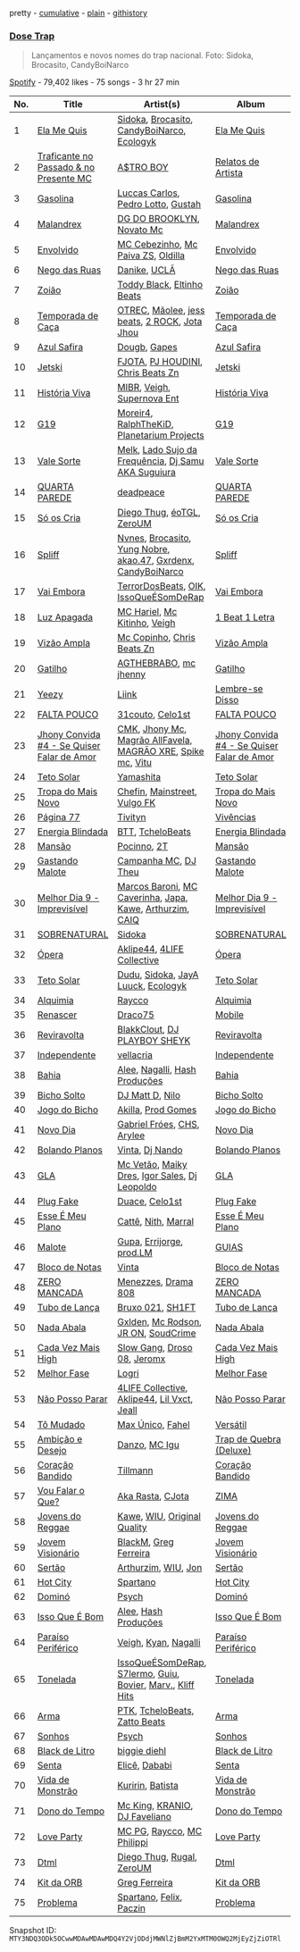 pretty - [cumulative](/playlists/cumulative/37i9dQZF1DWWlW7KLhEhCZ.md) - [plain](/playlists/plain/37i9dQZF1DWWlW7KLhEhCZ) - [githistory](https://github.githistory.xyz/mackorone/spotify-playlist-archive/blob/main/playlists/plain/37i9dQZF1DWWlW7KLhEhCZ)

### [Dose Trap](https://open.spotify.com/playlist/37i9dQZF1DWWlW7KLhEhCZ)

> Lançamentos e novos nomes do trap nacional\. Foto: Sidoka, Brocasito, CandyBoiNarco

[Spotify](https://open.spotify.com/user/spotify) - 79,402 likes - 75 songs - 3 hr 27 min

| No. | Title | Artist(s) | Album | Length |
|---|---|---|---|---|
| 1 | [Ela Me Quis](https://open.spotify.com/track/0VmHtAcOXmPO7KGle2PxEi) | [Sidoka](https://open.spotify.com/artist/7EyzyrMNgqiK8bMrbkOT9l), [Brocasito](https://open.spotify.com/artist/6ixe2JpfacOq9BvkwQ9rXM), [CandyBoiNarco](https://open.spotify.com/artist/5rFhngLLknG7fm5OUEO2Ze), [Ecologyk](https://open.spotify.com/artist/1mohmQWtxDNZcBGkfxG4eW) | [Ela Me Quis](https://open.spotify.com/album/6FLw6r7vhqO8j1pFGG9EvD) | 3:18 |
| 2 | [Traficante no Passado & no Presente MC](https://open.spotify.com/track/7H7KVuFnOVHX8H1r8hTCJo) | [A$TRO BOY](https://open.spotify.com/artist/7fuqRvWuhmmFzqNPqZdZwE) | [Relatos de Artista](https://open.spotify.com/album/3bgJxxcUQagkFKffyZCV18) | 1:10 |
| 3 | [Gasolina](https://open.spotify.com/track/27QbHc3LO4fnFhP0Hh2DRK) | [Luccas Carlos](https://open.spotify.com/artist/5WFFFHVqeVk5tLuYh2KjQy), [Pedro Lotto](https://open.spotify.com/artist/23ot0eI6ByBW6LrlBfr2bm), [Gustah](https://open.spotify.com/artist/0nzfP49X2nrzmmkwZf180L) | [Gasolina](https://open.spotify.com/album/5gzX6kXfruVKsEkefvRN5T) | 3:21 |
| 4 | [Malandrex](https://open.spotify.com/track/3yGEjC4Ie6TaXQouaiEk56) | [DG DO BROOKLYN](https://open.spotify.com/artist/53frDulStqIMhNWMvoswPQ), [Novato Mc](https://open.spotify.com/artist/2uVEAh3RP4CqkRM9ropLxu) | [Malandrex](https://open.spotify.com/album/0ZnRVN37sutu2kHXPhdPhe) | 2:21 |
| 5 | [Envolvido](https://open.spotify.com/track/48h4dsva3ihxdZ5rkB3IVX) | [MC Cebezinho](https://open.spotify.com/artist/5Dz2FizMLqV0Cr3c8uhEcF), [Mc Paiva ZS](https://open.spotify.com/artist/0gHj4MPwwcZ8Zl9CY0hqT5), [Oldilla](https://open.spotify.com/artist/6sW5k31iA8sTy0i2goUKF9) | [Envolvido](https://open.spotify.com/album/14fMVoFXwNx71Pj4Y5zNtx) | 2:52 |
| 6 | [Nego das Ruas](https://open.spotify.com/track/53TAEALnaJHm5ffXdu2dsv) | [Danike](https://open.spotify.com/artist/5utjRtQc65CvfyqVPw0asK), [UCLÃ](https://open.spotify.com/artist/4zP89WNloauEX8v8JdZbxP) | [Nego das Ruas](https://open.spotify.com/album/6Ewc2y1AOwocT9BHSme02s) | 1:44 |
| 7 | [Zoião](https://open.spotify.com/track/6TXZW8Bc3nbg3qscln2gLx) | [Toddy Black](https://open.spotify.com/artist/4enjpyVRYCc83KoTpRfQiH), [Eltinho Beats](https://open.spotify.com/artist/4bgMNPTMQDzdJYyTiulHyr) | [Zoião](https://open.spotify.com/album/03H1lXrwcT0UvtzwOLABXu) | 2:44 |
| 8 | [Temporada de Caça](https://open.spotify.com/track/65duEkF6sBPxo0zG77ENlz) | [OTREC](https://open.spotify.com/artist/0NVlq59CwrJgq5STyCg9v2), [Mãolee](https://open.spotify.com/artist/72aE07MxpePfCELo4vGZcK), [jess beats](https://open.spotify.com/artist/7uskxjQtkzfiqHCNIIv3gD), [2 ROCK](https://open.spotify.com/artist/0WV8tOTMcbyYdsuxLc3X4I), [Jota Jhou](https://open.spotify.com/artist/2Ta4hxpO4XitUrusNydGfL) | [Temporada de Caça](https://open.spotify.com/album/62RIZvlT0pzTsVgn6TfPmX) | 3:16 |
| 9 | [Azul Safira](https://open.spotify.com/track/13D8P8ovULx5iJC4CBGyYN) | [Dougb](https://open.spotify.com/artist/74FaA4BR2SefBgRTPa8jJh), [Gapes](https://open.spotify.com/artist/3ADff4whbAS71o4L1B3vYu) | [Azul Safira](https://open.spotify.com/album/3haSIOmT5ojGfjoJADEoiH) | 3:37 |
| 10 | [Jetski](https://open.spotify.com/track/1RrklvAkbL0dtlTdGp5MET) | [FJOTA](https://open.spotify.com/artist/2EaN7Ag32d6Cfh2qldaKwW), [PJ HOUDINI](https://open.spotify.com/artist/3nfVTPYDnppERKGCRS4vim), [Chris Beats Zn](https://open.spotify.com/artist/0YOr5sV4zMMyj5xviWiFjW) | [Jetski](https://open.spotify.com/album/6sTg9Qf2dPypBA5G48cc2m) | 2:00 |
| 11 | [História Viva](https://open.spotify.com/track/7m152HAOwXAVINMeAWeIAH) | [MIBR](https://open.spotify.com/artist/47DQHEqqDAc2b6IXbjSxbj), [Veigh](https://open.spotify.com/artist/4YqwRbMLqGHRHLS1w2ZKse), [Supernova Ent](https://open.spotify.com/artist/3prRKGJz16RRMRSIM97nHw) | [História Viva](https://open.spotify.com/album/2JnPvhij5LOv5NuDDBxTEJ) | 3:07 |
| 12 | [G19](https://open.spotify.com/track/7leBjfWI2ofnMeEWLqVSer) | [Moreir4](https://open.spotify.com/artist/67Ly0I5kLhLHjlT6L2dJTW), [RalphTheKiD](https://open.spotify.com/artist/6Hmszyqw2GWY3X0yt0k1lw), [Planetarium Projects](https://open.spotify.com/artist/1hlveAkped8r2RE3HU4WFm) | [G19](https://open.spotify.com/album/3tCs26KwquFJnxajDGWSON) | 2:16 |
| 13 | [Vale Sorte](https://open.spotify.com/track/3Y5SAKvIjcy4FUsUvy60Lq) | [Melk](https://open.spotify.com/artist/468sASOdHUVTemljKTwVlU), [Lado Sujo da Frequência](https://open.spotify.com/artist/6aPW50hBX6ZLc5QTgor7Wh), [Dj Samu AKA Suguiura](https://open.spotify.com/artist/2ho4L2JrmN8G77BI2Nh5Xs) | [Vale Sorte](https://open.spotify.com/album/6VueN64hndiwQJZLGWBMcA) | 2:49 |
| 14 | [QUARTA PAREDE](https://open.spotify.com/track/7vBQTO8YhgSzFJ5wWFnID2) | [deadpeace](https://open.spotify.com/artist/5GtEbRUFQN7CXSH9yZWfgA) | [QUARTA PAREDE](https://open.spotify.com/album/0upfozJoGeD483fvCMIRLf) | 1:48 |
| 15 | [Só os Cria](https://open.spotify.com/track/3tOTG0PIvt8MoNybb3p6Nr) | [Diego Thug](https://open.spotify.com/artist/4XJyjyOJnsvtZEi5isgKSw), [éoTGL](https://open.spotify.com/artist/5h32OOrRYLBSUfE7COLjfx), [ZeroUM](https://open.spotify.com/artist/6iMqvz6RouFq1o4IHJ7HVy) | [Só os Cria](https://open.spotify.com/album/3D50MaJtwqQyyjZv32azE2) | 2:42 |
| 16 | [Spliff](https://open.spotify.com/track/7gMakTVNZH4SgTo8z009ux) | [Nvnes](https://open.spotify.com/artist/2jRwHm19qtYn38Ta8SNywB), [Brocasito](https://open.spotify.com/artist/3SsFNdxZQVv9LE35m6ZDPW), [Yung Nobre](https://open.spotify.com/artist/1zRwEApJZMUKUZDPYTNsrB), [akao.47](https://open.spotify.com/artist/28lnuiU2tScvRMesfbeHMh), [Gxrdenx](https://open.spotify.com/artist/0HHoOQ7hezpKMgtTmi4dQP), [CandyBoiNarco](https://open.spotify.com/artist/5rFhngLLknG7fm5OUEO2Ze) | [Spliff](https://open.spotify.com/album/4XCp5vHbQEoYZQ0kqyxoTx) | 2:55 |
| 17 | [Vai Embora](https://open.spotify.com/track/4Lh97XRsRuk1wBstmI4DFd) | [TerrorDosBeats](https://open.spotify.com/artist/1NzstOcEoL35FZzYhJNtOo), [OIK](https://open.spotify.com/artist/1B5n6jsxvFldc6Nq8Wx8VJ), [IssoQueÉSomDeRap](https://open.spotify.com/artist/43DrL9cHm49HEwg85idE2c) | [Vai Embora](https://open.spotify.com/album/7zV1uhdJqIFJp4pQ3DOoYn) | 2:27 |
| 18 | [Luz Apagada](https://open.spotify.com/track/7vT7jEmtlRnKNThbgRxug6) | [MC Hariel](https://open.spotify.com/artist/0pcoadNMmvrUyab1RxWBoV), [Mc Kitinho](https://open.spotify.com/artist/1d2PrJ5wELpihT8yrwH4mO), [Veigh](https://open.spotify.com/artist/4YqwRbMLqGHRHLS1w2ZKse) | [1 Beat 1 Letra](https://open.spotify.com/album/2GjSmvspkIe32HTVw8rpOS) | 3:24 |
| 19 | [Vizão Ampla](https://open.spotify.com/track/7A0kLj0qCgrOhrAtrTc0e4) | [Mc Copinho](https://open.spotify.com/artist/1vlXObKcdeNJY7diNyDK9R), [Chris Beats Zn](https://open.spotify.com/artist/0YOr5sV4zMMyj5xviWiFjW) | [Vizão Ampla](https://open.spotify.com/album/0iOzCJ2nb8sQe8mteTY671) | 2:06 |
| 20 | [Gatilho](https://open.spotify.com/track/3mMcOiqvPQ21LGwDWQyH0g) | [AGTHEBRABO](https://open.spotify.com/artist/6MmqjVY1gS4ViLSequCMTE), [mc jhenny](https://open.spotify.com/artist/6Ka3TKKRqhWwbmuxjhrmo6) | [Gatilho](https://open.spotify.com/album/2iLv9c6vBCsIIeoFtUEOBD) | 2:23 |
| 21 | [Yeezy](https://open.spotify.com/track/1qqst8aKtZtA3jSVwzc1gq) | [Liink](https://open.spotify.com/artist/6XAaynGctovNbHNyGohYkA) | [Lembre\-se Disso](https://open.spotify.com/album/6aHP9UPN5rIQZr0MUzAfxz) | 3:40 |
| 22 | [FALTA POUCO](https://open.spotify.com/track/4OjrPYlHrc63TxZbxvlNZU) | [31couto](https://open.spotify.com/artist/7cUn4j1gy5RABIg4KADSbl), [Celo1st](https://open.spotify.com/artist/6RC5tRbakJ46EExHuPmxzK) | [FALTA POUCO](https://open.spotify.com/album/5ZY9JnRai7n30JUCcswitf) | 1:45 |
| 23 | [Jhony Convida \#4 \- Se Quiser Falar de Amor](https://open.spotify.com/track/0V9FtpyDuKBWhOQ9D6n66J) | [CMK](https://open.spotify.com/artist/6QmnOxsr8M6iD5Zqpb2src), [Jhony Mc](https://open.spotify.com/artist/4hTGLEnPwUsmgakVoSo9Ww), [Magrão AllFavela](https://open.spotify.com/artist/1TBurupOpaxZ5iA4uMXEo1), [MAGRÃO XRE](https://open.spotify.com/artist/4k8NJnF9h7zTQbuJBT4lCY), [Spike mc](https://open.spotify.com/artist/6IKkwvOar68DZ3AZQLW3XP), [Vitu](https://open.spotify.com/artist/7bTFBcrLK1YKjebr457Nrz) | [Jhony Convida \#4 \- Se Quiser Falar de Amor](https://open.spotify.com/album/4LSYYArcJfGHKuUDWGu8tU) | 3:25 |
| 24 | [Teto Solar](https://open.spotify.com/track/08IBqKDBnYMivpc55tjPnb) | [Yamashita](https://open.spotify.com/artist/5aJKizHlj2VReayOZHmHFw) | [Teto Solar](https://open.spotify.com/album/35qA6VqCV2bEKEh7XfjDKG) | 2:34 |
| 25 | [Tropa do Mais Novo](https://open.spotify.com/track/1Afqu53uuGNHKXyCfNIqhW) | [Chefin](https://open.spotify.com/artist/68PYmgkbRP1qZnEWOry7sB), [Mainstreet](https://open.spotify.com/artist/25XJqeReVV38w0tR04GGBd), [Vulgo FK](https://open.spotify.com/artist/27azwwkxutWL1BWMkgNIh0) | [Tropa do Mais Novo](https://open.spotify.com/album/1HDwGbuDmbuu8WJG81cCMV) | 3:21 |
| 26 | [Página 77](https://open.spotify.com/track/4oLSGyNJSCdCNBN9yMV2N8) | [Tivityn](https://open.spotify.com/artist/17eBIeZfCeaETi2IgqQlxE) | [Vivências](https://open.spotify.com/album/3FAmGXwkgx3i03IKsdcuBp) | 3:31 |
| 27 | [Energia Blindada](https://open.spotify.com/track/5beWsnXM3MLSwmegmR0Ahn) | [BTT](https://open.spotify.com/artist/7dZiTIzdwJvG7AFzZSTec5), [TcheloBeats](https://open.spotify.com/artist/1jsSoxl3CZZjIEplGDBd3B) | [Energia Blindada](https://open.spotify.com/album/1lROd9OLxdwOZKP4PewKKe) | 2:58 |
| 28 | [Mansão](https://open.spotify.com/track/6qEpRTwMng2D4OiB3SfVne) | [Pocinno](https://open.spotify.com/artist/71jxfnyWB1z0h4ZI5R29xb), [2T](https://open.spotify.com/artist/3ls0I42IWbgbZFnFCfi21m) | [Mansão](https://open.spotify.com/album/3qA1tUjGJ21LFv7rTZf9TJ) | 3:01 |
| 29 | [Gastando Malote](https://open.spotify.com/track/3glVaDq0W1Q6lRj4mY4bDm) | [Campanha MC](https://open.spotify.com/artist/73afrwTwaERzC4iChaDgaY), [DJ Theu](https://open.spotify.com/artist/6FF3Heb2v3FW6kMrW7EfT7) | [Gastando Malote](https://open.spotify.com/album/0evTzHLMP23CYsW2sr1Nz2) | 2:40 |
| 30 | [Melhor Dia 9 \- Imprevisível](https://open.spotify.com/track/7hx1k6RDaibeSPPVYHnOai) | [Marcos Baroni](https://open.spotify.com/artist/65gA1Fzv5EBpFqOezGLupY), [MC Caverinha](https://open.spotify.com/artist/7tojcuXcZ7eBlQjbAc65Ee), [Japa](https://open.spotify.com/artist/3455RNeKZ9giouA4pde2qA), [Kawe](https://open.spotify.com/artist/1TYJOhNSxMOODWiDVhuyZb), [Arthurzim](https://open.spotify.com/artist/60chcKrdgEA7TZbi4fWVri), [CAIQ](https://open.spotify.com/artist/1KWpZUdDFZt8GXdU5Uza3z) | [Melhor Dia 9 \- Imprevisível](https://open.spotify.com/album/308uSWisVb98sne2qdrWo5) | 3:36 |
| 31 | [SOBRENATURAL](https://open.spotify.com/track/3QncTbkiAhGomFf0KHaqlf) | [Sidoka](https://open.spotify.com/artist/7EyzyrMNgqiK8bMrbkOT9l) | [SOBRENATURAL](https://open.spotify.com/album/2CJ5Vpgc8ibMiu0gchg4uL) | 3:12 |
| 32 | [Ópera](https://open.spotify.com/track/5Y5nAka7nWX2teJkh6oK5y) | [Aklipe44](https://open.spotify.com/artist/3Sdc0xD6vTtMz4j6z5tFtz), [4LIFE Collective](https://open.spotify.com/artist/5b0GvhvDm06xgOF2AuOyVn) | [Ópera](https://open.spotify.com/album/4x4EmEYwiLyKdJ3xnc7wrd) | 2:26 |
| 33 | [Teto Solar](https://open.spotify.com/track/0LL0f65AL3cYEopGZYPnuC) | [Dudu](https://open.spotify.com/artist/5Ynf8bbQV9ICbK3vZoPxGF), [Sidoka](https://open.spotify.com/artist/7EyzyrMNgqiK8bMrbkOT9l), [JayA Luuck](https://open.spotify.com/artist/4oxFgud0qa3A1tE6JFpFVp), [Ecologyk](https://open.spotify.com/artist/1mohmQWtxDNZcBGkfxG4eW) | [Teto Solar](https://open.spotify.com/album/6ft3PwbypxEq9WycNgLRGR) | 3:04 |
| 34 | [Alquimia](https://open.spotify.com/track/645tK7yPGLfjBcTvMANzpM) | [Raycco](https://open.spotify.com/artist/4EiUouIqWkYsbRy641SgAJ) | [Alquimia](https://open.spotify.com/album/1EQimLwCueteXnWXTbg08y) | 2:06 |
| 35 | [Renascer](https://open.spotify.com/track/3Gz2djkbK2Jdw4YkYxx6Jm) | [Draco75](https://open.spotify.com/artist/6zJ93Qsu3Lw3poY2BzaWvB) | [Mobile](https://open.spotify.com/album/5kMACxrsVtOv8DEGlQFSE4) | 2:09 |
| 36 | [Reviravolta](https://open.spotify.com/track/6OVJqBRGO5hYxIwrL2YlMO) | [BlakkClout](https://open.spotify.com/artist/4pZ2z5NE2z1vvdRqf7q0Gq), [DJ PLAYBOY SHEYK](https://open.spotify.com/artist/6fMcU2gWM1ExsDg8be53CM) | [Reviravolta](https://open.spotify.com/album/1O8R2spFSmKCLgH0q55k4m) | 2:43 |
| 37 | [Independente](https://open.spotify.com/track/6JANfYmIxxhFY0krk2z2Wf) | [vellacria](https://open.spotify.com/artist/7yBYdjQaL8EMBeYWoUxxPT) | [Independente](https://open.spotify.com/album/1o5xrYytbNw2apZzp3990p) | 2:20 |
| 38 | [Bahia](https://open.spotify.com/track/5owa9sHRDBAS2cLuV206xy) | [Alee](https://open.spotify.com/artist/6rk6Izp6o42fUdE0jRqAP4), [Nagalli](https://open.spotify.com/artist/6TPJK8tv3AKKSsw0lENTQk), [Hash Produções](https://open.spotify.com/artist/4BZ0ACrHCLropCpHJypPvV) | [Bahia](https://open.spotify.com/album/5Rt4zzyB0s5OK99uAt4mRU) | 2:42 |
| 39 | [Bicho Solto](https://open.spotify.com/track/1hppsF1Yb1WNuMK28Boguc) | [DJ Matt D](https://open.spotify.com/artist/1rIc4yTieeRq25NA3T8RQ5), [Nilo](https://open.spotify.com/artist/5uD6uRKj2xYxpqx8bscaco) | [Bicho Solto](https://open.spotify.com/album/2Wma4pTFGzWmhdvIBAZtQy) | 2:39 |
| 40 | [Jogo do Bicho](https://open.spotify.com/track/4EfCQcyOykgNJxAf1g1K2H) | [Akilla](https://open.spotify.com/artist/4AlpcXJqYvX4ovs4zEb2UB), [Prod Gomes](https://open.spotify.com/artist/2OykwFvrdokATKdUQPGAFA) | [Jogo do Bicho](https://open.spotify.com/album/1SowDroZuixt9Yt6k9HPGT) | 2:38 |
| 41 | [Novo Dia](https://open.spotify.com/track/1kW8kkbjiwuDdSKwvvKKU9) | [Gabriel Fróes](https://open.spotify.com/artist/6yUPIetpn9tCDuGyNDh3Uh), [CHS](https://open.spotify.com/artist/3MHIgk9kofA8ZkNcZoQMpj), [Arylee](https://open.spotify.com/artist/6HuBVS50T7QSKqtXDSFbB9) | [Novo Dia](https://open.spotify.com/album/2Pht2lZ6CxMkk4Z28zUnzo) | 3:35 |
| 42 | [Bolando Planos](https://open.spotify.com/track/0fsVijIFub7LD7D0xTSidg) | [Vinta](https://open.spotify.com/artist/5xcDWx5ijKmZyxlgbtcK0C), [Dj Nando](https://open.spotify.com/artist/6zLxMmshd50T4lPewpA78W) | [Bolando Planos](https://open.spotify.com/album/2pJ1qLw7bHRcDYfub815Nw) | 2:06 |
| 43 | [GLA](https://open.spotify.com/track/6jAyi0z7YVQ7cmBpkYhhph) | [Mc Vetão](https://open.spotify.com/artist/4xGAGNa46HT0pafsiecUQ5), [Maiky Dres](https://open.spotify.com/artist/2quIIcvyt2CtElA3UiHYFr), [Igor Sales](https://open.spotify.com/artist/2EviHZCzRfYkqh0yzn8GXw), [Dj Leopoldo](https://open.spotify.com/artist/2M52eKgaUDTtOV11sxXk1o) | [GLA](https://open.spotify.com/album/2PJhEgeZ2nBZxL7w7S14vy) | 2:52 |
| 44 | [Plug Fake](https://open.spotify.com/track/77OSKeSazmzUTefLereoLg) | [Duace](https://open.spotify.com/artist/2SsXx3dW4xOoDQ1TxOCE4S), [Celo1st](https://open.spotify.com/artist/6RC5tRbakJ46EExHuPmxzK) | [Plug Fake](https://open.spotify.com/album/5D1zmtq5C7PGzXhEgBjs3X) | 2:20 |
| 45 | [Esse É Meu Plano](https://open.spotify.com/track/54q3siAAog7qnLhUPnWvSr) | [Cattê](https://open.spotify.com/artist/3zDcpCuml9h74aIOs8Gx2W), [Nith](https://open.spotify.com/artist/3OZbEO1ofELMzNrleV5Umb), [Marral](https://open.spotify.com/artist/3pAK11IqE1QSx1xf4nadtC) | [Esse É Meu Plano](https://open.spotify.com/album/4qitJOG6xFWm3h1HAVjeBa) | 2:45 |
| 46 | [Malote](https://open.spotify.com/track/02jwXChHDbvP3TtGvjzZpd) | [Gupa](https://open.spotify.com/artist/0gPKZ63bZVVTekngQ0qLZt), [Errijorge](https://open.spotify.com/artist/5qIaSdndIosiPsZOmkHipG), [prod.LM](https://open.spotify.com/artist/4SbIh2yblZ2yBOw9WwqF50) | [GUIAS](https://open.spotify.com/album/1IcC5UBNjpQZvuSDXFtMEq) | 2:08 |
| 47 | [Bloco de Notas](https://open.spotify.com/track/3Th3ZBWT5qSEOKjGRMHv8K) | [Vinta](https://open.spotify.com/artist/5xcDWx5ijKmZyxlgbtcK0C) | [Bloco de Notas](https://open.spotify.com/album/75cf5PmOUTPxcn3ZHqtedz) | 2:56 |
| 48 | [ZERO MANCADA](https://open.spotify.com/track/0bovoHi2a1wyj63PVAY9dj) | [Menezzes](https://open.spotify.com/artist/7dw3nY1FCvYmcL1LTL1lq6), [Drama 808](https://open.spotify.com/artist/6fNCOhWNXgliXlRJvqYkGm) | [ZERO MANCADA](https://open.spotify.com/album/1SE4EjN9qPKpUmqPWsc7og) | 2:25 |
| 49 | [Tubo de Lança](https://open.spotify.com/track/3npXPVCw42oIzh701YkM90) | [Bruxo 021](https://open.spotify.com/artist/3yofl1khzdO4vkH6tyMg0t), [SH1FT](https://open.spotify.com/artist/4Jd5igGCAn61KCtrznCuCD) | [Tubo de Lança](https://open.spotify.com/album/3nP5nxztp0Pye1NzVcWA94) | 2:09 |
| 50 | [Nada Abala](https://open.spotify.com/track/3XrdhuSL2LTZDTdLnSuBoQ) | [Gxlden](https://open.spotify.com/artist/7B8bcVe9PQZSS633ZQa9qo), [Mc Rodson](https://open.spotify.com/artist/1dMvEh0mf2B6t4LvnzyXp4), [JR ON](https://open.spotify.com/artist/6Z49It3vdzrqiSuu9dxeVA), [SoudCrime](https://open.spotify.com/artist/0Huu7Wxkay3mCaoMuVkRNg) | [Nada Abala](https://open.spotify.com/album/67vR4b6y6IIyshR3cO1a4W) | 2:13 |
| 51 | [Cada Vez Mais High](https://open.spotify.com/track/0eYNaqwlF2QfhKNTgvTsz7) | [Slow Gang](https://open.spotify.com/artist/7yeB6oM65lMbOBhPsu5fzq), [Droso 08](https://open.spotify.com/artist/6ldzMYF94YeCpiQuRFyJpw), [Jeromx](https://open.spotify.com/artist/1JsO6jl39B2T5atgizV44y) | [Cada Vez Mais High](https://open.spotify.com/album/7FCHFePNCMgNYNL4XjiLL5) | 3:21 |
| 52 | [Melhor Fase](https://open.spotify.com/track/4FLua0K5SYxcimOi7Py6uf) | [Logri](https://open.spotify.com/artist/1pDdBrq22wMmvTvms7RVEX) | [Melhor Fase](https://open.spotify.com/album/6L0HxGxT6cjhMm0S5QV1d7) | 2:52 |
| 53 | [Não Posso Parar](https://open.spotify.com/track/0obtACkhdIBCOuIVT87mwZ) | [4LIFE Collective](https://open.spotify.com/artist/5b0GvhvDm06xgOF2AuOyVn), [Aklipe44](https://open.spotify.com/artist/3Sdc0xD6vTtMz4j6z5tFtz), [Lil Vxct](https://open.spotify.com/artist/4liBXo1Tt4Zzx7sToYROEZ), [Jeall](https://open.spotify.com/artist/4dL3Sc02sRexL3jylcoGNt) | [Não Posso Parar](https://open.spotify.com/album/2wHwlCUJ3AOtfxMBqWr0PM) | 2:37 |
| 54 | [Tô Mudado](https://open.spotify.com/track/2rM4PoRWLhbqRaPnqvi9i3) | [Max Único](https://open.spotify.com/artist/3BBE6ygahYvS36yLUe6Lhh), [Fahel](https://open.spotify.com/artist/6eBQDBWq5rlP76s4TpOHCC) | [Versátil](https://open.spotify.com/album/74KJcP4LVjg2E3X8yoFX6o) | 2:16 |
| 55 | [Ambição e Desejo](https://open.spotify.com/track/6RAJXjuBuK2SvSmVRPuoG5) | [Danzo](https://open.spotify.com/artist/5ZyT4ZJtpQdihQ7MTMTluE), [MC Igu](https://open.spotify.com/artist/5K854sjdzabwOy9KltU3Po) | [Trap de Quebra \(Deluxe\)](https://open.spotify.com/album/19fuY6ljpmJaymifBNFqDf) | 2:59 |
| 56 | [Coração Bandido](https://open.spotify.com/track/5yEBUQCGq72w9EUsOyQQhM) | [Tillmann](https://open.spotify.com/artist/4ozkb2MvrszWeLI6moQi8h) | [Coração Bandido](https://open.spotify.com/album/5ae4HOcsJcRvW5vh47Xb04) | 2:40 |
| 57 | [Vou Falar o Que?](https://open.spotify.com/track/532c5QACGW10DFZWyNaMKL) | [Aka Rasta](https://open.spotify.com/artist/1beK7BpUs2hTagfzLUb1HB), [CJota](https://open.spotify.com/artist/5qvphJwi72TG198xn5VVYH) | [ZIMA](https://open.spotify.com/album/2jTUSGIQ6bUClribNqzoTf) | 3:03 |
| 58 | [Jovens do Reggae](https://open.spotify.com/track/3HdEOUNuFuoWj06rXpQQ4o) | [Kawe](https://open.spotify.com/artist/1TYJOhNSxMOODWiDVhuyZb), [WIU](https://open.spotify.com/artist/3MrDVzg7ZXaYMyQmbDInr7), [Original Quality](https://open.spotify.com/artist/5ZTnWo7IY6rdIxm6aTSR84) | [Jovens do Reggae](https://open.spotify.com/album/1GJLb6DW0nVTH9rcaCzKgp) | 3:03 |
| 59 | [Jovem Visionário](https://open.spotify.com/track/1oSAAHputyZiGC01UlDiGa) | [BlackM](https://open.spotify.com/artist/5EuR4RmPcrxFPlwCMmUS7m), [Greg Ferreira](https://open.spotify.com/artist/2e8RAcYXYt5IStoaaQWcG8) | [Jovem Visionário](https://open.spotify.com/album/6DL2HxoV0WETGZmMP1ExJa) | 2:31 |
| 60 | [Sertão](https://open.spotify.com/track/2mB2qZpLCkvNSrZDLKIf78) | [Arthurzim](https://open.spotify.com/artist/60chcKrdgEA7TZbi4fWVri), [WIU](https://open.spotify.com/artist/3MrDVzg7ZXaYMyQmbDInr7), [Jon](https://open.spotify.com/artist/6wbfgVgq74I6BveSPkyC2t) | [Sertão](https://open.spotify.com/album/5Fu3sGyXSd1ryjLoKgX5aD) | 4:06 |
| 61 | [Hot City](https://open.spotify.com/track/51F79RkXKKxyXxn0WdcpSL) | [Spartano](https://open.spotify.com/artist/5VkAxeOIPrz93DkfyhdHDL) | [Hot City](https://open.spotify.com/album/285dyplMmdf18fGjnRQZak) | 3:07 |
| 62 | [Dominó](https://open.spotify.com/track/7cYAE74uGy0ggBLilqvjxn) | [Psych](https://open.spotify.com/artist/56cqVCO3vabMghliZvW9S1) | [Dominó](https://open.spotify.com/album/1iDKJPSsQbElS3M1jY8hMR) | 2:39 |
| 63 | [Isso Que É Bom](https://open.spotify.com/track/2LUj933qs4IEFzSLLS9aJS) | [Alee](https://open.spotify.com/artist/6rk6Izp6o42fUdE0jRqAP4), [Hash Produções](https://open.spotify.com/artist/4BZ0ACrHCLropCpHJypPvV) | [Isso Que É Bom](https://open.spotify.com/album/5FtV4axHZhRLHjT33tpaMk) | 2:35 |
| 64 | [Paraíso Periférico](https://open.spotify.com/track/0piW8h3hjHkKfEJu6LzU7j) | [Veigh](https://open.spotify.com/artist/4YqwRbMLqGHRHLS1w2ZKse), [Kyan](https://open.spotify.com/artist/05qCf6M7E7AxizHVmrcPqh), [Nagalli](https://open.spotify.com/artist/6TPJK8tv3AKKSsw0lENTQk) | [Paraíso Periférico](https://open.spotify.com/album/1TQdoLB4Ys0i4qCw693kZR) | 2:51 |
| 65 | [Tonelada](https://open.spotify.com/track/3L6ubXrVpnxHLyhL8smMkX) | [IssoQueÉSomDeRap](https://open.spotify.com/artist/43DrL9cHm49HEwg85idE2c), [S7lermo](https://open.spotify.com/artist/5yu0eLdIxLm3LvTxqewqhm), [Guiu](https://open.spotify.com/artist/4Ll7ZvCVTwveULVP2Ze0px), [Bovier](https://open.spotify.com/artist/2wUJ1qq1GJ6V9jUeeINIyQ), [Marv.](https://open.spotify.com/artist/2ILWVafy9bA3EsuKqmUZOi), [Kliff Hits](https://open.spotify.com/artist/6gn6AnKY4Tln44F07ejudP) | [Tonelada](https://open.spotify.com/album/0oRDhjSaFLpeATZlQ4Upyq) | 3:45 |
| 66 | [Arma](https://open.spotify.com/track/1W3FEHXi4bEfObCMX9iZXR) | [PTK](https://open.spotify.com/artist/4M7XfX7J0sw520nrZXkbpL), [TcheloBeats](https://open.spotify.com/artist/1jsSoxl3CZZjIEplGDBd3B), [Zatto Beats](https://open.spotify.com/artist/0MT2T9gXHmh3eq2QzJgqhH) | [Arma](https://open.spotify.com/album/2vjMUGuObrne4W1l1xZ94d) | 2:00 |
| 67 | [Sonhos](https://open.spotify.com/track/7hFAchNP8a1AwrLsPqqVvf) | [Psych](https://open.spotify.com/artist/56cqVCO3vabMghliZvW9S1) | [Sonhos](https://open.spotify.com/album/75qLs9R0LxTeCYn0onmOgl) | 2:41 |
| 68 | [Black de Litro](https://open.spotify.com/track/6kDhl1A22zVNvW9AQAmGu4) | [biggie diehl](https://open.spotify.com/artist/4EEMmF8KqAKox5uogK8uhy) | [Black de Litro](https://open.spotify.com/album/7z7Ubw7DnNvnh4FngrXup4) | 2:08 |
| 69 | [Senta](https://open.spotify.com/track/7iIPFHWNQsPiefonUwoI3k) | [Elicê](https://open.spotify.com/artist/7IWi4NOiLz0JJ0qJhCYLN0), [Dababi](https://open.spotify.com/artist/54UvxZkNZlwt4Gm8JYMg0b) | [Senta](https://open.spotify.com/album/5AYk5IV25N14Qj4FUvxuYu) | 3:16 |
| 70 | [Vida de Monstrão](https://open.spotify.com/track/2RsjzV7yDdEsDSLoa1QZIP) | [Kuririn](https://open.spotify.com/artist/6R85n4akSmUKlnYZ2QnzmC), [Batista](https://open.spotify.com/artist/5P7LznAMG6vFpraIIoE3qp) | [Vida de Monstrão](https://open.spotify.com/album/26BZ117xBz1JYcK6q1HXLy) | 2:31 |
| 71 | [Dono do Tempo](https://open.spotify.com/track/1XEy922wlmhiOW1TQoW3BZ) | [Mc King](https://open.spotify.com/artist/1g2Y9BdMQmy2dp5oLbInjz), [KRANIO](https://open.spotify.com/artist/6J1S0t1vRR7f6wcTWh4Qql), [DJ Faveliano](https://open.spotify.com/artist/53SS1Ab7P1dG97hT8jwAKQ) | [Dono do Tempo](https://open.spotify.com/album/0t34IJmpRmUsiSbBwpTNg1) | 3:29 |
| 72 | [Love Party](https://open.spotify.com/track/76GSnZgg2YEYzBfpF9lEAw) | [MC PG](https://open.spotify.com/artist/2vl278iLkl20FIEnTRDQm8), [Raycco](https://open.spotify.com/artist/4EiUouIqWkYsbRy641SgAJ), [MC Philippi](https://open.spotify.com/artist/5LHHGHsyMO0L2AiwRRVbDL) | [Love Party](https://open.spotify.com/album/0zFu9HlCCbT88wfR4RV6aX) | 3:23 |
| 73 | [Dtml](https://open.spotify.com/track/5OLrCfwG3L1Xq24FDvIyUV) | [Diego Thug](https://open.spotify.com/artist/4XJyjyOJnsvtZEi5isgKSw), [Rugal](https://open.spotify.com/artist/2rI145bvCczreyC9mvk9hy), [ZeroUM](https://open.spotify.com/artist/6iMqvz6RouFq1o4IHJ7HVy) | [Dtml](https://open.spotify.com/album/2cIDEiDekBHyduSkY1UBVX) | 2:31 |
| 74 | [Kit da ORB](https://open.spotify.com/track/2qM4CuUfQv1sIKmklUPBMR) | [Greg Ferreira](https://open.spotify.com/artist/2e8RAcYXYt5IStoaaQWcG8) | [Kit da ORB](https://open.spotify.com/album/7yppu7EzK4KAoMiGtaMFHc) | 2:43 |
| 75 | [Problema](https://open.spotify.com/track/0rOQ7wCFfXNwyWYqbtKKjb) | [Spartano](https://open.spotify.com/artist/5VkAxeOIPrz93DkfyhdHDL), [Felix](https://open.spotify.com/artist/3IC1ZhSDm04wMcWwl8bh06), [Paczin](https://open.spotify.com/artist/5jTwmL3W9w5DWeTUhSL4kS) | [Problema](https://open.spotify.com/album/3Frf8JZ3cinrSMaScM9e1e) | 3:13 |

Snapshot ID: `MTY3NDQ3ODk5OCwwMDAwMDAwMDQ4Y2VjODdjMWNlZjBmM2YxMTM0OWQ2MjEyZjZiOTRl`
